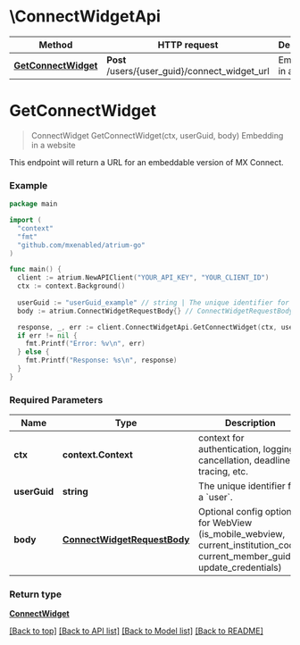 # \ConnectWidgetApi

Method | HTTP request | Description
------------- | ------------- | -------------
[**GetConnectWidget**](ConnectWidgetApi.md#GetConnectWidget) | **Post** /users/{user_guid}/connect_widget_url | Embedding in a website


# **GetConnectWidget**
> ConnectWidget GetConnectWidget(ctx, userGuid, body)
Embedding in a website

This endpoint will return a URL for an embeddable version of MX Connect.

### Example
```go
package main

import (
  "context"
  "fmt"
  "github.com/mxenabled/atrium-go"
)

func main() {
  client := atrium.NewAPIClient("YOUR_API_KEY", "YOUR_CLIENT_ID")
  ctx := context.Background()
  
  userGuid := "userGuid_example" // string | The unique identifier for a `user`.
  body := atrium.ConnectWidgetRequestBody{} // ConnectWidgetRequestBody | Optional config options for WebView (is_mobile_webview, current_institution_code, current_member_guid, update_credentials)

  response, _, err := client.ConnectWidgetApi.GetConnectWidget(ctx, userGuidbody)
  if err != nil {
    fmt.Printf("Error: %v\n", err)
  } else {
    fmt.Printf("Response: %s\n", response)
  }
}
```

### Required Parameters

Name | Type | Description  | Notes
------------- | ------------- | ------------- | -------------
 **ctx** | **context.Context** | context for authentication, logging, cancellation, deadlines, tracing, etc.
  **userGuid** | **string**| The unique identifier for a &#x60;user&#x60;. | 
  **body** | [**ConnectWidgetRequestBody**](ConnectWidgetRequestBody.md)| Optional config options for WebView (is_mobile_webview, current_institution_code, current_member_guid, update_credentials) | 

### Return type

[**ConnectWidget**](ConnectWidget.md)

[[Back to top]](#) [[Back to API list]](../README.md#documentation-for-api-endpoints) [[Back to Model list]](../README.md#documentation-for-models) [[Back to README]](../README.md)

